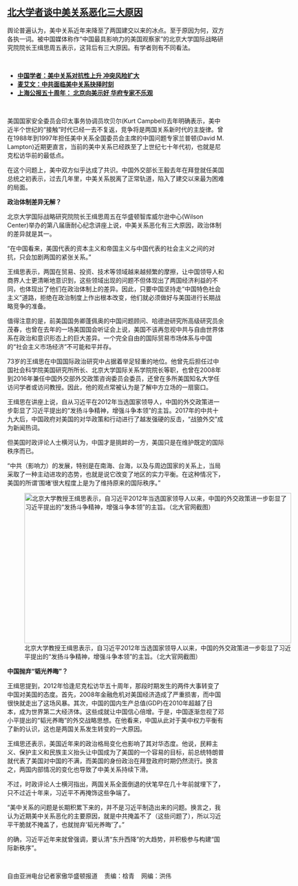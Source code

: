 <!--1650663360000-->
[北大学者谈中美关系恶化三大原因](https://www.rfa.org/mandarin/yataibaodao/junshiwaijiao/hc-04222022101619.html)
------

<p>舆论普遍认为，美中关系近年来降至了两国建交以来的冰点。至于原因为何，双方各执一词。被中国媒体称作“中国最具影响力的美国观察家”的北京大学国际战略研究院院长王缉思周五表示，这背后有三大原因。有学者则有不同看法。</p><p><br/></p><ul><li><a href="https://www.rfa.org/mandarin/Xinwen/4-04012022105325.html"><strong>中国学者：美中关系对抗性上升 冲突风险扩大</strong></a></li><li><strong><a href="https://www.rfa.org/mandarin/yataibaodao/junshiwaijiao/kw-03172022105405.html">麦艾文：中共面临美中关系抉择时刻</a></strong></li><li><strong><a href="https://www.rfa.org/mandarin/yataibaodao/junshiwaijiao/kw-03032022110822.html">上海公报五十周年： 北京向美示好 华府专家不乐观</a></strong></li></ul><p><br/></p><p>美国国家安全委员会印太事务协调员坎贝尔<span>(Kurt Campbell)</span><span>去年明确表示，美中近半个世纪的“接触”时代已经一去不复返，竞争将是两国关系新时代的主旋律。曾在</span><span>1988</span><span>年到</span><span>1997</span><span>年担任美中关系全国委员会主席的中国问题专家兰普顿</span><span>(David M. Lampton)</span><span>近期更直言，当前的美中关系已经跌至了上世纪七十年代初，也就是尼克松访华前的最低点。</span></p><p><span>在这个问题上，美中双方似乎达成了共识。中国外交部长王毅去年在拜登就任美国总统之初表示，过去几年里，中美关系脱离了正常轨道，陷入了建交以来最为困难的局面。</span></p><p><strong><span>政治体制差异无解？</span></strong></p><p><span>北京大学国际战略研究院院长王缉思周五在华盛顿智库威尔逊中心</span><span>(Wilson Center)</span><span>举办的第八届唐耐心纪念讲座上说，中美关系恶化有三大原因，政治体制的差异就是其一。</span></p><p><span>“在中国看来，美国代表的资本主义和帝国主义与中国代表的社会主义之间的对抗，只会加剧两国的紧张关系。”</span></p><p><span>王缉思表示，两国在贸易、投资、技术等领域越来越频繁的摩擦，让中国领导人和商界人士更清晰地意识到，这些领域出现的问题不但体现出了两国经济利益的不同，也体现出了他们在政治体制上的差异。因此，只要中国坚持走“中国特色社会主义”道路，拒绝在政治制度上作出根本改变，他们就必须做好与美国进行长期战略竞争的准备。</span></p><p><span>值得注意的是，前美国国务卿蓬佩奥的中国问题顾问、哈德逊研究所高级研究员余茂春，也曾在去年的一场美国国会听证会上说，美国不该再忽视中共与自由世界体系在政治和意识形态上的巨大差异。一个完全自由的国际贸易市场体系与中国的“社会主义市场经济”不可能和平并存。</span></p><p><span>73</span><span>岁的王缉思在中国国际政治研究中占据着举足轻重的地位。他曾先后担任过中国社会科学院美国研究所所长、北京大学国际关系学院院长等职，也曾在</span><span>2008</span><span>年到</span><span>2016</span><span>年兼任中国外交部外交政策咨询委员会委员，还曾在多所美国知名大学任访问学者或访问教授。因此，他的观点常被认为是了解中方立场的一扇窗口。</span></p><p><span>王缉思在讲座上说，自从习近平在</span><span>2012</span><span>年当选国家领导人，中国的外交政策进一步彰显了习近平提出的“发扬斗争精神，增强斗争本领”的主旨。</span><span>2017</span><span>年的中共十九大后，中国政府对美国的对华政策和行动进行了越发强硬的反击，“战狼外交”成为新闻热词。</span></p><p><span>但美国时政评论人士横河认为，中国才是挑衅的一方，美国只是在维护既定的国际秩序而已。</span></p><p><span>“中共（影响力）的发展，特别是在南海、台海，以及与周边国家的关系上，当局采取了一种主动进攻的态势，也就是说它改变了地区的实力平衡。在这种情况下，美国的所谓‘围堵’很大程度上是为了维持原来的国际秩序。”</span></p><p><span><figure class="image-richtext image-inline captioned" style="width:620px;"><img alt="北京大学教授王缉思表示，自习近平2012年当选国家领导人以来，中国的外交政策进一步彰显了习近平提出的“发扬斗争精神，增强斗争本领”的主旨。（北大官网截图）" height="349" src="https://www.rfa.org/mandarin/yataibaodao/junshiwaijiao/hc-04222022101619.html/hc0422.jpg/@@images/cb1252af-206e-4f21-bc06-50d835acffb8.jpeg" title="hc0422.jpg" width="620"/><figcaption class="image-caption">北京大学教授王缉思表示，自习近平2012年当选国家领导人以来，中国的外交政策进一步彰显了习近平提出的“发扬斗争精神，增强斗争本领”的主旨。（北大官网截图）</figcaption><small></small></figure></span></p><p><strong><span>中国抛弃“韬光养晦”？</span></strong></p><p><span>王缉思提到，</span><span>2012</span><span>年恰逢尼克松访华五十周年，那段时期发生的两件大事转变了中国对美国的态度。首先，</span><span>2008</span><span>年金融危机对美国经济造成了严重损害，而中国很快就走出了这场风暴。其次，中国的国内生产总值</span><span>(GDP)</span><span>在</span><span>2010</span><span>年超越了日本，成为世界第二大经济体。这些成就让中国信心倍增。于是，中国逐渐忽视了邓小平提出的“韬光养晦”的外交战略思想。在他看来，中国从此对于美中权力平衡有了新的认识，这也是两国关系发生转变的一大原因。</span></p><p><span>王缉思还表示，美国近年来的政治格局变化也影响了其对华态度。他说，民粹主义、保护主义和民族主义抬头让中国成为了美国的一个容易的目标，前总统特朗普就代表了美国对中国的不满，而美国的身份政治在拜登政府时期仍然流行。换言之，两国内部情况的变化也导致了中美关系持续下滑。</span></p><p><span>不过，时政评论人士横河指出，两国关系全面倒退的伏笔早在几十年前就埋下了，只不过近十年来，习近平不再掩饰这些争端了。</span></p><p><span>“美中关系的问题是长期积累下来的，并不是习近平制造出来的问题。换言之，我认为近期美中关系恶化的主要原因，就是中共掩盖不了（这些问题了），所以习近平干脆就不掩盖了，也就抛弃‘韬光养晦’了。”</span></p><p><span>的确，习近平近年来就曾强调，要认清“东升西降”的大趋势，并积极参与构建“国际新秩序”。</span></p><p><br/></p><p><span>自由亚洲电台记者家傲华盛顿报道    责编：梒青    网编：洪伟<br/></span></p>
